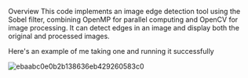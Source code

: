Overview
This code implements an image edge detection tool using the Sobel filter, combining OpenMP for parallel computing and OpenCV for image processing. 
It can detect edges in an image and display both the original and processed images.


Here's an example of me taking one and running it successfully

![ebaabc0e0b2b138636eb429260583c0](https://github.com/user-attachments/assets/8ff75e22-4ee7-4c0b-9915-e89a1e51157d)


